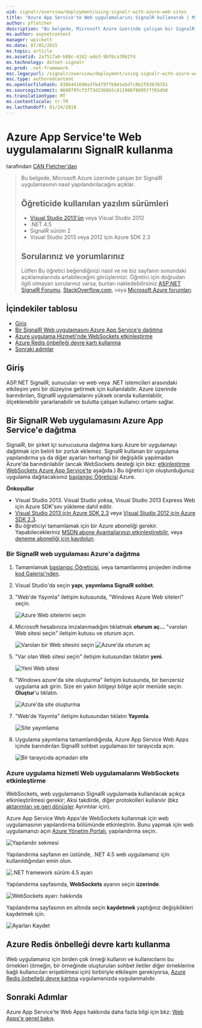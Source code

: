 ```yaml
---
uid: signalr/overview/deployment/using-signalr-with-azure-web-sites
title: "Azure App Service'te Web uygulamalarını SignalR kullanarak | Microsoft Docs"
author: pfletcher
description: "Bu belgede, Microsoft Azure üzerinde çalışan bir SignalR uygulamasının nasıl yapılandırılacağını açıklar. Yazılım sürümleri, Visual Studio 2013 veya Vis. öğreticide kullanılan..."
ms.author: aspnetcontent
manager: wpickett
ms.date: 07/01/2015
ms.topic: article
ms.assetid: 2a7517a0-b88c-4162-ade3-9bf6ca7062fd
ms.technology: dotnet-signalr
ms.prod: .net-framework
msc.legacyurl: /signalr/overview/deployment/using-signalr-with-azure-web-sites
msc.type: authoredcontent
ms.openlocfilehash: 8386441690a3fb479ffb941ebd7c0b2f83870781
ms.sourcegitcommit: 060879fcf3f73d2366b5c811986f8695fff65db8
ms.translationtype: MT
ms.contentlocale: tr-TR
ms.lasthandoff: 01/24/2018
---
```

<a name="using-signalr-with-web-apps-in-azure-app-service"></a>Azure App Service'te Web uygulamalarını SignalR kullanma
====================
tarafından [CAN Fletcher'dan](https://github.com/pfletcher)

> Bu belgede, Microsoft Azure üzerinde çalışan bir SignalR uygulamasının nasıl yapılandırılacağını açıklar.
> 
> ## <a name="software-versions-used-in-the-tutorial"></a>Öğreticide kullanılan yazılım sürümleri
> 
> 
> - [Visual Studio 2013'ün](https://www.microsoft.com/visualstudio/eng/2013-downloads) veya Visual Studio 2012
> - .NET 4.5
> - SignalR sürüm 2
> - Visual Studio 2013 veya 2012 için Azure SDK 2.3
>   
> 
> 
> ## <a name="questions-and-comments"></a>Sorularınız ve yorumlarınız
> 
> Lütfen Bu öğretici beğendiğinizi nasıl ve ne biz sayfanın sonundaki açıklamalarında artabileceğini görüşlerinizi. Öğretici için doğrudan ilgili olmayan sorularınız varsa, bunları nakledebilirsiniz [ASP.NET SignalR Forumu](https://forums.asp.net/1254.aspx/1?ASP+NET+SignalR), [StackOverflow.com](http://stackoverflow.com/), veya [Microsoft Azure forumları](https://social.msdn.microsoft.com/Forums/windowsazure/home?category=windowsazureplatform).


## <a name="table-of-contents"></a>İçindekiler tablosu

- [Giriş](#introduction)
- [Bir SignalR Web uygulamasını Azure App Service'e dağıtma](#deploying)
- [Azure uygulama Hizmeti'nde WebSockets etkinleştirme](#websocket)
- [Azure Redis önbelleği devre kartı kullanma](#backplane)
- [Sonraki adımlar](#nextsteps)

<a id="introduction"></a>
## <a name="introduction"></a>Giriş

ASP.NET SignalR, sunucuları ve web veya .NET istemcileri arasındaki etkileşim yeni bir düzeyine getirmek için kullanılabilir. Azure üzerinde barındırılan, SignalR uygulamalarını yüksek oranda kullanılabilir, ölçeklenebilir yararlanabilir ve bulutta çalışan kullanıcı ortamı sağlar.

<a id="deploying"></a>
## <a name="deploying-a-signalr-web-app-to-azure-app-service"></a>Bir SignalR Web uygulamasını Azure App Service'e dağıtma

SignalR, bir şirket içi sunucusuna dağıtma karşı Azure bir uygulamayı dağıtmak için belirli bir zorluk eklemez. SignalR kullanan bir uygulama yapılandırma ya da diğer ayarları herhangi bir değişiklik yapılmadan Azure'da barındırılabilir (ancak WebSockets desteği için bkz: [etkinleştirme WebSockets Azure App Service'te](#websocket) aşağıda.) Bu öğretici için oluşturduğunuz uygulama dağıtacaksınız [başlangıç Öğreticisi](../getting-started/tutorial-getting-started-with-signalr.md) Azure.

**Önkoşullar**

- Visual Studio 2013. Visual Studio yoksa, Visual Studio 2013 Express Web için Azure SDK'sını yükleme dahil edilir.
- [Visual Studio 2013 için Azure SDK 2.3](https://go.microsoft.com/fwlink/?linkid=324322&clcid=0x409) veya [Visual Studio 2012 için Azure SDK 2.3](https://go.microsoft.com/fwlink/p/?linkid=323511).
- Bu öğreticiyi tamamlamak için bir Azure aboneliği gerekir. Yapabilecekleriniz [MSDN abone Avantajlarınızı etkinleştirebilir](https://azure.microsoft.com/pricing/member-offers/msdn-benefits-details/), veya [deneme aboneliği için kaydolun](https://azure.microsoft.com/pricing/free-trial/).

### <a name="deploying-a-signalr-web-app-to-azure"></a>Bir SignalR web uygulaması Azure'a dağıtma

1. Tamamlamak [başlangıç Öğreticisi](../getting-started/tutorial-getting-started-with-signalr.md), veya tamamlanmış projeden indirme [kod Galerisi'nden](https://code.msdn.microsoft.com/SignalR-Getting-Started-b9d18aa9).
2. Visual Studio'da seçin **yapı**, **yayımlama SignalR sohbet**.
3. "Web'de Yayımla" iletişim kutusunda, "Windows Azure Web siteleri" seçin.

    ![Azure Web sitelerini seçin](using-signalr-with-azure-web-sites/_static/image1.png)
4. Microsoft hesabınıza imzalanmadığını tıklatmak **oturum aç...**  "varolan Web sitesi seçin" iletişim kutusu ve oturum açın.

    ![Varolan bir Web sitesini seçin](using-signalr-with-azure-web-sites/_static/image2.png)    ![Azure'da oturum aç](using-signalr-with-azure-web-sites/_static/image3.png)
5. "Var olan Web sitesi seçin" iletişim kutusundan tıklatın **yeni**.

    ![Yeni Web sitesi](using-signalr-with-azure-web-sites/_static/image4.png)
6. "Windows azure'da site oluşturma" iletişim kutusunda, bir benzersiz uygulama adı girin. Size en yakın bölgeyi bölge açılır menüde seçin. **Oluştur**'u tıklatın.

    ![Azure'da site oluşturma](using-signalr-with-azure-web-sites/_static/image5.png)
7. "Web'de Yayımla" iletişim kutusundan tıklatın **Yayımla**.

    ![Site yayımlama](using-signalr-with-azure-web-sites/_static/image6.png)
8. Uygulama yayımlama tamamlandığında, Azure App Service Web Apps içinde barındırılan SignalR sohbet uygulaması bir tarayıcıda açın.

    ![Bir tarayıcıda açmadan site](using-signalr-with-azure-web-sites/_static/image7.png)

<a id="websocket"></a>
### <a name="enabling-websockets-on-azure-app-service-web-apps"></a>Azure uygulama hizmeti Web uygulamalarını WebSockets etkinleştirme

WebSockets, web uygulamanızı SignalR uygulamada kullanılacak açıkça etkinleştirilmesi gerekir; Aksi takdirde, diğer protokolleri kullanılır (bkz [aktarımları ve geri dönüşler](../getting-started/introduction-to-signalr.md#transports) Ayrıntılar için).

Azure App Service Web Apps'de WebSockets kullanmak için web uygulamasının yapılandırma bölümünde etkinleştirin. Bunu yapmak için web uygulamanızı açın [Azure Yönetim Portalı](https://manage.windowsazure.com/), yapılandırma seçin.

![Yapılandır sekmesi](using-signalr-with-azure-web-sites/_static/image8.png)

Yapılandırma sayfanın en üstünde, .NET 4.5 web uygulamanız için kullanıldığından emin olun.

![.NET framework sürüm 4.5 ayarı](using-signalr-with-azure-web-sites/_static/image9.png)

Yapılandırma sayfasında, **WebSockets** ayarını seçin **üzerinde**.

![WebSockets ayarı: hakkında](using-signalr-with-azure-web-sites/_static/image10.png)

Yapılandırma sayfasının en altında seçin **kaydetmek** yaptığınız değişiklikleri kaydetmek için.

![Ayarları Kaydet](using-signalr-with-azure-web-sites/_static/image11.png)

<a id="backplane"></a>
## <a name="using-the-azure-redis-cache-backplane"></a>Azure Redis önbelleği devre kartı kullanma

Web uygulamanız için birden çok örneği kullanın ve kullanıcıların bu örnekleri (örneğin, bir örneğinde oluşturulan sohbet iletiler diğer örneklerine bağlı kullanıcıları erişebilmesi için) birbiriyle etkileşim gerekiyorsa, [Azure Redis önbelleği devre kartına](../performance/scaleout-with-redis.md) uygulamanızda uygulanmalıdır.

<a id="nextsteps"></a>
## <a name="next-steps"></a>Sonraki Adımlar

Azure App Service'te Web Apps hakkında daha fazla bilgi için bkz: [Web Apps'e genel bakış](https://azure.microsoft.com/documentation/articles/app-service-web-overview/).
